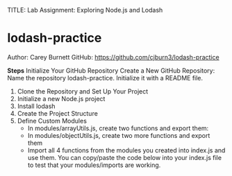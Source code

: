 

TITLE: Lab Assignment: Exploring Node.js and Lodash 
# lodash-practice
Author: Carey Burnett
GitHub:  https://github.com/cjburn3/lodash-practice

**Steps**
Initialize Your GitHub Repository
Create a New GitHub Repository:
Name the repository lodash-practice.
Initialize it with a README file.

1. Clone the Repository and Set Up Your Project
2. Initialize a new Node.js project
3. Install lodash
4. Create the Project Structure
5. Define Custom Modules
    * In modules/arrayUtils.js, create two functions and export them:
    * In modules/objectUtils.js, create two more functions and export  them
    * Import all 4 functions from the modules you created into index.js and use them. You can copy/paste the code below into your index.js file to test that your modules/imports are working.

